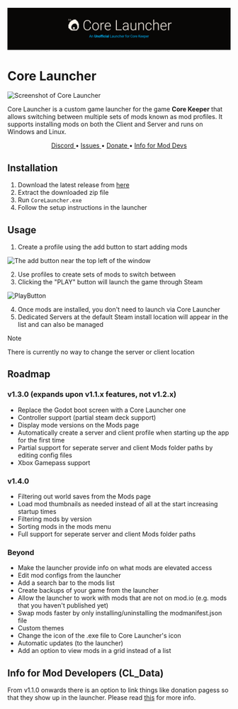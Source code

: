 ![Core Launcher](Banner.png)

# Core Launcher
![Screenshot of Core Launcher](https://github.com/user-attachments/assets/72a78cb0-9211-415a-912d-1e2388b4d9e1)

Core Launcher is a custom game launcher for the game <strong>Core Keeper</strong> that allows switching between multiple sets of mods known as mod profiles. It supports installing mods on both the Client and Server and runs on Windows and Linux.
<p align="center">
  <a href="https://discord.com/channels/851842678340845600/1173510418690490458" target="_blank">
    Discord
  </a>
  •
  <a href="https://github.com/super-miner/Core-Launcher/issues">
    Issues
  </a>
  •
  <a href="https://buymeacoffee.com/flown" target="_blank">
    Donate
  </a>
  •
  <a href="Info/UsingCL_Data.md">
    Info for Mod Devs
  </a>
</p>

## Installation
1. Download the latest release from [here](https://github.com/super-miner/Core-Launcher/releases)
2. Extract the downloaded zip file
3. Run `CoreLauncher.exe`
4. Follow the setup instructions in the launcher

## Usage

1. Create a profile using the add button to start adding mods

![The add button near the top left of the window](https://github.com/user-attachments/assets/d0cfa8c4-4041-4dcf-889c-3d1e828a8263)
  
2. Use profiles to create sets of mods to switch between
3. Clicking the "PLAY" button will launch the game through Steam

![PlayButton](https://github.com/user-attachments/assets/ee66adf7-e2aa-4e2d-81c3-2a8a87f48bda)

4. Once mods are installed, you don't need to launch via Core Launcher
5. Dedicated Servers at the default Steam install location will appear in the list and can also be managed

> [!Note]
> There is currently no way to change the server or client location

## Roadmap

### v1.3.0 (expands upon v1.1.x features, not v1.2.x)
- Replace the Godot boot screen with a Core Launcher one
- Controller support (partial steam deck support)
- Display mode versions on the Mods page
- Automatically create a server and client profile when starting up the app for the first time
- Partial support for seperate server and client Mods folder paths by editing config files
- Xbox Gamepass support

### v1.4.0
- Filtering out world saves from the Mods page
- Load mod thumbnails as needed instead of all at the start increasing startup times
- Filtering mods by version
- Sorting mods in the mods menu
- Full support for seperate server and client Mods folder paths

### Beyond
- Make the launcher provide info on what mods are elevated access
- Edit mod configs from the launcher
- Add a search bar to the mods list
- Create backups of your game from the launcher
- Allow the launcher to work with mods that are not on mod.io (e.g. mods that you haven't published yet)
- Swap mods faster by only installing/uninstalling the modmanifest.json file
- Custom themes
- Change the icon of the .exe file to Core Launcher's icon
- Automatic updates (to the launcher)
- Add an option to view mods in a grid instead of a list

## Info for Mod Developers (CL_Data)
From v1.1.0 onwards there is an option to link things like donation pagess so that they show up in the launcher. Please read [this](Info/UsingCL_Data.md) for more info.
